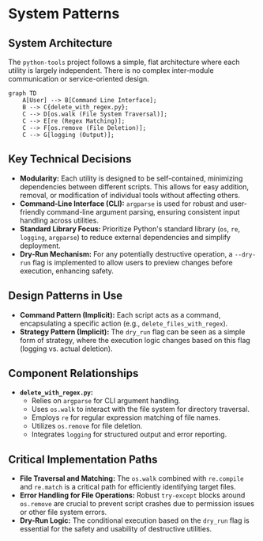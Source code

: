 # System Patterns

## System Architecture

The `python-tools` project follows a simple, flat architecture where each utility is largely independent. There is no complex inter-module communication or service-oriented design.

```mermaid
graph TD
    A[User] --> B[Command Line Interface];
    B --> C{delete_with_regex.py};
    C --> D[os.walk (File System Traversal)];
    C --> E[re (Regex Matching)];
    C --> F[os.remove (File Deletion)];
    C --> G[logging (Output)];
```

## Key Technical Decisions

-   **Modularity:** Each utility is designed to be self-contained, minimizing dependencies between different scripts. This allows for easy addition, removal, or modification of individual tools without affecting others.
-   **Command-Line Interface (CLI):** `argparse` is used for robust and user-friendly command-line argument parsing, ensuring consistent input handling across utilities.
-   **Standard Library Focus:** Prioritize Python's standard library (`os`, `re`, `logging`, `argparse`) to reduce external dependencies and simplify deployment.
-   **Dry-Run Mechanism:** For any potentially destructive operation, a `--dry-run` flag is implemented to allow users to preview changes before execution, enhancing safety.

## Design Patterns in Use

-   **Command Pattern (Implicit):** Each script acts as a command, encapsulating a specific action (e.g., `delete_files_with_regex`).
-   **Strategy Pattern (Implicit):** The `dry_run` flag can be seen as a simple form of strategy, where the execution logic changes based on this flag (logging vs. actual deletion).

## Component Relationships

-   **`delete_with_regex.py`:**
    -   Relies on `argparse` for CLI argument handling.
    -   Uses `os.walk` to interact with the file system for directory traversal.
    -   Employs `re` for regular expression matching of file names.
    -   Utilizes `os.remove` for file deletion.
    -   Integrates `logging` for structured output and error reporting.

## Critical Implementation Paths

-   **File Traversal and Matching:** The `os.walk` combined with `re.compile` and `re.match` is a critical path for efficiently identifying target files.
-   **Error Handling for File Operations:** Robust `try-except` blocks around `os.remove` are crucial to prevent script crashes due to permission issues or other file system errors.
-   **Dry-Run Logic:** The conditional execution based on the `dry_run` flag is essential for the safety and usability of destructive utilities.
